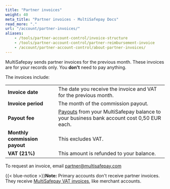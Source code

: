 ```yaml
---
title: "Partner invoices"
weight: 40
meta_title: "Partner invoices - MultiSafepay Docs"
read_more: "."
url: "/account/partner-invoices/"
aliases:
    - /tools/partner-account-control/invoice-structure
    - /tools/partner-account-control/partner-reimbursement-invoice
    - /account/partner-account-control/about-partner-invoices/
---
```


MultiSafepay sends partner invoices for the previous month. 
These invoices are for your records only. You **don't** need to pay anything.

The invoices include:

| | |
|---|---|
| **Invoice date** | The date you receive the invoice and VAT for the previous month. |
| **Invoice period** | The month of the commission payout. |
| **Payout fee** | [Payouts](/account/payouts/) from your MultiSafepay balance to your business bank account cost 0,50 EUR each. |
| **Monthly commission payout** | This excludes VAT. |
| **VAT (21%)** | This amount is refunded to your balance. |

To request an invoice, email <partner@multisafepay.com>

{{< blue-notice >}}**Note:** Primary accounts don't receive partner invoices. They receive [MultiSafepay VAT invoices](/my-account/manage-your-balance/multisafepay-vat/), like merchant accounts.